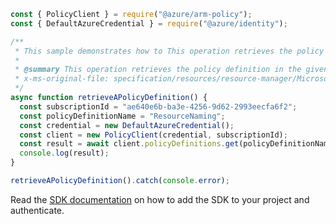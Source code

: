 ```javascript
const { PolicyClient } = require("@azure/arm-policy");
const { DefaultAzureCredential } = require("@azure/identity");

/**
 * This sample demonstrates how to This operation retrieves the policy definition in the given subscription with the given name.
 *
 * @summary This operation retrieves the policy definition in the given subscription with the given name.
 * x-ms-original-file: specification/resources/resource-manager/Microsoft.Authorization/stable/2021-06-01/examples/getPolicyDefinition.json
 */
async function retrieveAPolicyDefinition() {
  const subscriptionId = "ae640e6b-ba3e-4256-9d62-2993eecfa6f2";
  const policyDefinitionName = "ResourceNaming";
  const credential = new DefaultAzureCredential();
  const client = new PolicyClient(credential, subscriptionId);
  const result = await client.policyDefinitions.get(policyDefinitionName);
  console.log(result);
}

retrieveAPolicyDefinition().catch(console.error);
```

Read the [SDK documentation](https://github.com/Azure/azure-sdk-for-js/blob/%40azure%2Farm-policy_5.0.1/sdk/policy/arm-policy/README.md) on how to add the SDK to your project and authenticate.
